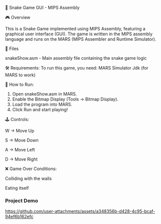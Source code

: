 🐍 Snake Game GUI - MIPS Assembly

🎮 Overview

This is a Snake Game implemented using MIPS Assembly, featuring a graphical user interface (GUI). The game is written in the MIPS assembly language and runs on the MARS (MIPS Assembler and Runtime Simulator).

📂 Files

snakeShow.asm - Main assembly file containing the snake game logic

🛠 Requirements:
To run this game, you need:
MARS Simulator
Jdk (for MARS to work)


🚀 How to Run:
1) Open snakeShow.asm in MARS.
2) Enable the Bitmap Display (Tools → Bitmap Display).
3) Load the program into MARS.
4) Click Run and start playing!


🕹️ Controls:

W → Move Up

S → Move Down

A → Move Left

D → Move Right


❌ Game Over Conditions:

Colliding with the walls

Eating itself


### Project Demo


https://github.com/user-attachments/assets/a348356b-d428-4c95-bcaf-94ef6b162efc
